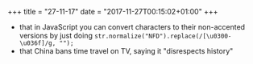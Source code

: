 +++
title = "27-11-17"
date = "2017-11-27T00:15:02+01:00"
+++

* that in JavaScript  you can convert characters to their non-accented versions by just doing `str.normalize("NFD").replace(/[\u0300-\u036f]/g, "");`
* that China bans time travel on TV, saying it "disrespects history"
